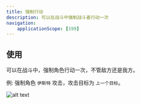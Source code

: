 ```yaml
---
title: 强制行动
description: 可以在战斗中强制战斗者行动一次
navigation:
    applicationScope: [199]
---
```


## 使用

可以在战斗中，强制角色行动一次，不管敌方还是我方。

例: 强制角色 `伊斯特` 攻击，攻击目标为 `上一个目标`。

![alt text](https://cdn.gcw.wiki.wiki/gcw/image/zh_hans/commands/battle/forceaction/image.png)
